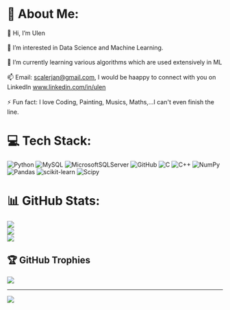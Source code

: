 # 💫 About Me:
👋 Hi, I’m Ulen<br><br>👀 I’m interested in Data Science and Machine Learning.<br><br>🌱 I’m currently learning various algorithms which are used extensively in ML<br><br>📫 Email: scalerjan@gmail.com, I would be haappy to connect with you on LinkedIn www.linkedin.com/in/ulen<br><br>⚡ Fun fact: I love Coding, Painting, Musics, Maths,...I can't even finish the line.


# 💻 Tech Stack:
![Python](https://img.shields.io/badge/python-3670A0?style=for-the-badge&logo=python&logoColor=ffdd54) ![MySQL](https://img.shields.io/badge/mysql-4479A1.svg?style=for-the-badge&logo=mysql&logoColor=white) ![MicrosoftSQLServer](https://img.shields.io/badge/Microsoft%20SQL%20Server-CC2927?style=for-the-badge&logo=microsoft%20sql%20server&logoColor=white) ![GitHub](https://img.shields.io/badge/github-%23121011.svg?style=for-the-badge&logo=github&logoColor=white) ![C](https://img.shields.io/badge/c-%2300599C.svg?style=for-the-badge&logo=c&logoColor=white) ![C++](https://img.shields.io/badge/c++-%2300599C.svg?style=for-the-badge&logo=c%2B%2B&logoColor=white) ![NumPy](https://img.shields.io/badge/numpy-%23013243.svg?style=for-the-badge&logo=numpy&logoColor=white) ![Pandas](https://img.shields.io/badge/pandas-%23150458.svg?style=for-the-badge&logo=pandas&logoColor=white) ![scikit-learn](https://img.shields.io/badge/scikit--learn-%23F7931E.svg?style=for-the-badge&logo=scikit-learn&logoColor=white) ![Scipy](https://img.shields.io/badge/SciPy-%230C55A5.svg?style=for-the-badge&logo=scipy&logoColor=%white)
# 📊 GitHub Stats:
![](https://github-readme-stats.vercel.app/api?username=UlenK&theme=dark&hide_border=false&include_all_commits=true&count_private=true)<br/>
![](https://github-readme-streak-stats.herokuapp.com/?user=UlenK&theme=dark&hide_border=false)<br/>
![](https://github-readme-stats.vercel.app/api/top-langs/?username=UlenK&theme=dark&hide_border=false&include_all_commits=true&count_private=true&layout=compact)

## 🏆 GitHub Trophies
![](https://github-profile-trophy.vercel.app/?username=UlenK&theme=radical&no-frame=false&no-bg=true&margin-w=4)

---
[![](https://visitcount.itsvg.in/api?id=UlenK&icon=0&color=0)](https://visitcount.itsvg.in)

<!-- Proudly created with GPRM ( https://gprm.itsvg.in ) -->
